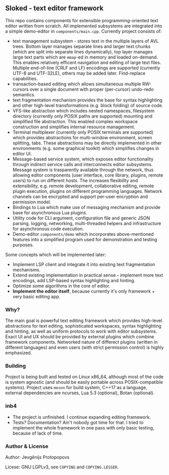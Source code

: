 ## Sloked - text editor framework

This repo contains components for extensible programming-oriented text editor written from scratch. All implemented subsystems are integrated into a simple demo-editor in `components/main.cpp`. Currently project consists of:
* text management subsystem - stores text in the multiple layers of AVL trees. Bottom layer manages separate lines and larger text chunks (which are split into separate lines dynamically), top layer manages large text parts which are `mmap`-ed in memory and loaded on-demand. This enables relatively efficent navigation and editing of large text files. Multiple end-of-line (CRLF and LF) encodings are supported (currently UTF-8 and UTF-32LE), others may be added later. Find-replace capabilities.
* transaction-based editing which allows simultaneous multiple RW-cursors over a single document with proper (per-cursor) undo-redo semantics.
* text fragmentation mechanism provides the base for syntax highlighting and other high-level transformations (e.g. block folding) of source code.
* VFS-like abstraction which includes nested namespaces, filesystem directory (currently only POSIX paths are supported) mounting and simplified file abstraction. This enabled complex workspace construction and simplifies internal resource management.
* Terminal multiplexer (currently only POSIX terminals are supported) which provides abstractions for multi-window environment, screen splitting, tabs. These abstractions may be directly implemented in other environments (e.g. some graphical toolkit) which simplifies changes in editor UI.
* Message-based service system, which exposes editor functionality through indirect service calls and interconnects editor subsystems. Message system is trasparently available through the network, thus allowing editor components (user  interface, core library, plugins, remote users) to run on different hosts. The increases flexibility and extensibility, e.g. remote development, collaborative editing, remote plugin execution, plugins on different programming languages. Network channels can be encrypted and support per-user encryption and permission model.
* Bindings to Lua which make use of messaging mechanism and provide base for asynchronous Lua plugins.
* Utility code for CLI argument, configuration file and generic JSON parsing, logging, networking, multi-threaded helpers and infrastructure for asynchronous code execution.
* Demo-editor `components/demo` which incorporates above-mentioned features into a simplified program used for demonstration and testing purposes.

Some concepts which will be implemented later:
* Implement LSP client and integrate it into existing text fragmentation mechanisms.
* Extend existing implementation in practical sense - implement more text encodings, add LSP-based syntax highlighting and hinting.
* Optimize some algorithms in the core of editor.
* **Implement the editor itself**, because currently it's only framework + very basic editing app.


### Why?

The main goal is powerful text editing framework which provides high-level abstractions for text editing, sophisticated workspaces, syntax highlighting and hinting, as well as uniform protocols to work with editor subsystems. Exact UI and UX should be provided by external plugins which combine framework components. Networked nature of differect plugins (written in different languages) and even users (with strict permission control) is highly emphasized.

### Building
Project is being built and tested on Linux x86_64, although most of the code is system agnostic (and should be easily portable across POSIX-compatible systems). Project uses `meson` for build system, C++17 as a language, external dependencies are ncurses, Lua 5.3 (optional), Botan (optional).

### inb4

* The project is unfinished. I continue expanding editing framework.
* Tests? Documentation? Ain't nobody got time for that. I tried to implement the whole framework in
one pass with only basic testing, because of lack of time.

### Author & License

Author: Jevgēnijs Protopopovs

Licese: GNU LGPLv3, see `COPYING` and `COPYING.LESSER`.